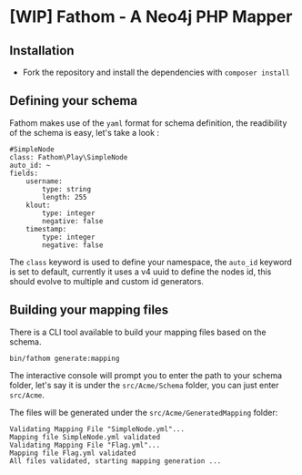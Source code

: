 # [WIP] Fathom - A Neo4j PHP Mapper

## Installation

* Fork the repository and install the dependencies with `composer install`

## Defining your schema

Fathom makes use of the `yaml` format for schema definition, the readibility of the schema is easy, let's take a look :

````
#SimpleNode
class: Fathom\Play\SimpleNode
auto_id: ~
fields:
    username:
        type: string
        length: 255
    klout:
        type: integer
        negative: false
    timestamp:
        type: integer
        negative: false
````

The `class` keyword is used to define your namespace, the `auto_id` keyword is set to default, currently it uses a v4 uuid to define the nodes id, this should evolve to multiple and custom id generators.

## Building your mapping files

There is a CLI tool available to build your mapping files based on the schema.

`bin/fathom generate:mapping`

The interactive console will prompt you to enter the path to your schema folder, let's say it is under the `src/Acme/Schema` folder, you can just enter `src/Acme`.

The files will be generated under the `src/Acme/GeneratedMapping` folder:

````
Validating Mapping File "SimpleNode.yml"...
Mapping file SimpleNode.yml validated
Validating Mapping File "Flag.yml"...
Mapping file Flag.yml validated
All files validated, starting mapping generation ...
````